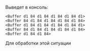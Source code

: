 Выведет в консоль:

```
<Buffer d1 84 d1 84 d1 84 d1 84 d1>
<Buffer 84 d1 84 d1 84 d1 84 d1 84>
<Buffer d1 84 d1 84 d1 84 d1 84 d1>
<Buffer 84 d1 84 d1 84 d1 84 d1 84>
<Buffer d1 84 d1 84>
```


Для обработки этой ситуации
